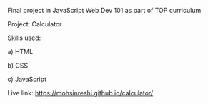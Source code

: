 Final project in JavaScript Web Dev 101 as part of TOP curriculum

Project: Calculator

Skills used:

a) HTML

b) CSS 

c) JavaScript



Live link: https://mohsinreshi.github.io/calculator/
